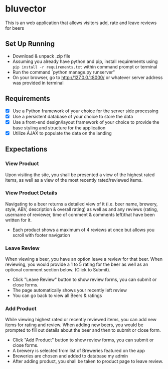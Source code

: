 # bluvector

This is an web application that allows visitors add, rate and leave reviews for beers
## Set Up Running
- Download & unpack .zip file
- Assuming you already have python and pip, install requirements using `​ pip install -r requirements.txt` within command prompt or terminal
- Run the command `python manage.py runserver"
- On your browser, go to http://127.0.0.1:8000/ or whatever server address was provided in terminal

## Requirements
- [x] Use a Python framework of your choice for the server side processing
- [x] Use a persistent database of your choice to store the data
- [x] Use a front-end design/layout framework of your choice to provide the base styling and
structure for the application
- [x] Utilize AJAX to populate the data on the landing

## Expectations
### View Product 
 Upon visiting the site, you shall be presented a view of the highest rated items, as well as a view of the most recently rated/reviewed items. 
### View Product Details     
Navigating to a beer returns a detailed view of it (i.e. beer name, brewery, style, ABV, description & overall rating) as well as and any reviews (rating, username of reviewer, time of comment & comments left)that have been written for it.
- Each product shows a maximum of 4 reviews at once but allows you scroll with footer navigation
    
 ### Leave Review
 When viewing a beer, you have an option leave a review for that beer. When reviewing, you would provide a 1 to 5 rating for the beer as well as an optional comment section below. (Click to Submit).
 - Click "Leave Review" button to show review forms, you can submit or close forms.
 - The page automatically shows your recently left review
 - You can go back to view all Beers & ratings

### Add Product
While viewing highest rated or recently reviewed items, you can add new items for rating and review. When adding new beers, you would be prompted to fill out details about the beer and then to submit or close form.
- Click "Add Product" button to show review forms, you can submit or close forms.
- A brewery is selected from list of Breweries featured on the app
- Breweries are chosen and added to database my admin
- After adding product, you shall be taken to product page to leave review.

